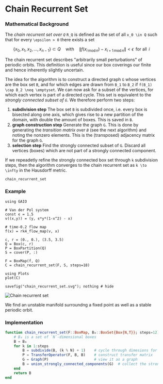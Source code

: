 # Chain Recurrent Set

### Mathematical Background
The _chain recurrent set over ``Q``_ ``R_Q`` is defined as the set of all ``x_0 \in Q`` such that for every ``\epsilon > 0`` there exists a set 
```math 
\left\{ x_0,\, x_1,\, x_2,\, \ldots,\, x_{n-1} \right\} \subset Q \quad \text{with} \quad \| f(x_{i \, \text{mod} \, n}) - x_{i+1 \, \text{mod} \, n} \| < \epsilon \,\ \text{for all} \,\ i
```
The chain recurrent set describes "arbitrarily small perturbations" of periodic orbits. This definition is useful since our box coverings our finite and hence inherently slightly uncertain. 

The idea for the algorithm is to construct a directed graph ``G`` whose vertices are the box set ``B``, and for which edges are drawn from ``B_1`` to ``B_2`` if ``f(B_1) \cap B_2 \neq \emptyset``. We can now ask for a subset of the vertices, for which each vertex is part of a directed cycle. This set is equivalent to the _strongly connected subset of ``G``_. We therefore perform two steps: 
1. **subdivision step** The box set `B` is subdivided once, i.e. every box is bisected along one axis, which gives rise to a new partition of the domain, with double the amount of boxes. This is saved in `B`. 
2. **graph construction step** Generate the graph `G`. This is done by generating the _transition matrix over `B`_ (see the next algorithm) and noting the nonzero elements. This is the (transposed) adjacency matrix for the graph `G`. 
3. **selection step** Find the strongly connected subset of `G`. Discard all vertices (boxes) which are not part of a strongly connected component. 

If we repeadetly refine the strongly connected box set through ``k`` subdivision steps, then the algorithm converges to the chain recurrent set as ``k \to \infty`` in the Hausdorff metric. 

```@docs
chain_recurrent_set
```

### Example

```@example 1
using GAIO

# Van der Pol system
const ϵ = 1.5
v((x,y)) = (y, ϵ*y*(1-x^2) - x)

# time-0.2 flow map
f(x) = rk4_flow_map(v, x)

c, r = (0., 0.), (3.5, 3.5)
Q = Box(c, r)
P = BoxPartition(Q)
S = cover(P, :)

F = BoxMap(f, Q)
C = chain_recurrent_set(F, S, steps=18)

using Plots
plot(C)

savefig("chain_recurrent_set.svg"); nothing # hide
```

![Chain recurrent set](chain_recurrent_set.svg)

We find an unstable manifold surroundng a fixed point as well as a stable periodic orbit. 

### Implementation

```julia
function chain_recurrent_set(F::BoxMap, B₀::BoxSet{Box{N,T}}; steps=12) where {N,T}
    # B₀ is a set of `N`-dimensional boxes
    B = B₀
    for k in 1:steps
        B = subdivide(B, (k % N) + 1)    # cycle through dimesions for subdivision
        P = TransferOperator(F, B, B)    # construct transfer matrix
        G = Graph(P)                     # view it as a graph
        B = union_strongly_connected_components(G)  # collect the strongly connected components
    end
    return B
end
```

